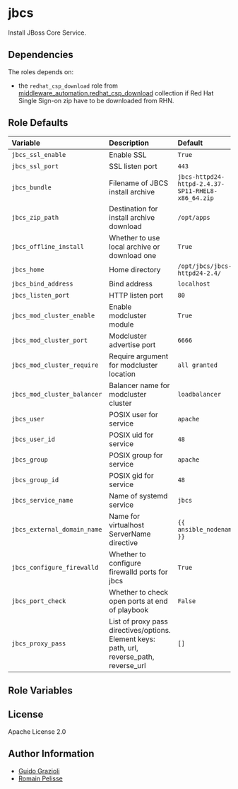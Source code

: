 jbcs
====

Install JBoss Core Service.


Dependencies
------------

The roles depends on:

* the `redhat_csp_download` role from [middleware_automation.redhat_csp_download](https://github.com/ansible-middleware/redhat-csp-download) collection if Red Hat Single Sign-on zip have to be downloaded from RHN.


Role Defaults
-------------

| Variable | Description | Default |
|:---------|:------------|:--------|
|`jbcs_ssl_enable`| Enable SSL | `True` |
|`jbcs_ssl_port`| SSL listen port | `443` |
|`jbcs_bundle`| Filename of JBCS install archive | `jbcs-httpd24-httpd-2.4.37-SP11-RHEL8-x86_64.zip` |
|`jbcs_zip_path`| Destination for install archive download | `/opt/apps` |
|`jbcs_offline_install`| Whether to use local archive or download one | `True` |
|`jbcs_home`| Home directory | `/opt/jbcs/jbcs-httpd24-2.4/` |
|`jbcs_bind_address`| Bind address | `localhost` |
|`jbcs_listen_port`| HTTP listen port | `80` |
|`jbcs_mod_cluster_enable`| Enable modcluster module | `True` |
|`jbcs_mod_cluster_port`| Modcluster advertise port | `6666` |
|`jbcs_mod_cluster_require`| Require argument for modcluster location | `all granted` |
|`jbcs_mod_cluster_balancer`| Balancer name for modcluster cluster | `loadbalancer` |
|`jbcs_user`| POSIX user for service | `apache` |
|`jbcs_user_id`| POSIX uid for service | `48` |
|`jbcs_group`| POSIX group for service | `apache` |
|`jbcs_group_id`| POSIX gid for service | `48` |
|`jbcs_service_name`| Name of systemd service | `jbcs` |
|`jbcs_external_domain_name`| Name for virtualhost ServerName directive | `{{ ansible_nodename }}` |
|`jbcs_configure_firewalld`| Whether to configure firewalld ports for jbcs | `True` |
|`jbcs_port_check`| Whether to check open ports at end of playbook | `False` |
|`jbcs_proxy_pass`| List of proxy pass directives/options. Element keys: path, url, reverse_path, reverse_url | `[]` |


Role Variables
--------------


License
-------

Apache License 2.0


Author Information
------------------

* [Guido Grazioli](https://github.com/guidograzioli)
* [Romain Pelisse](https://github.com/rpelisse)
